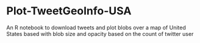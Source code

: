 # Plot-TweetGeoInfo-USA
An R notebook to download tweets and plot blobs over a map of United States based with blob size and opacity based on the count of twitter user 
